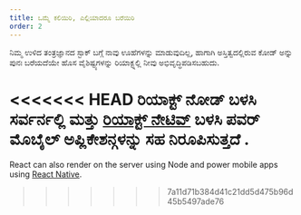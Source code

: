 ```yaml
---
title: ಒಮ್ಮೆ ಕಲಿಯಿರಿ, ಎಲ್ಲಿಯಾದರೂ ಬರೆಯಿರಿ
order: 2
---
```


ನಿಮ್ಮ ಉಳಿದ ತಂತ್ರಜ್ಞಾನದ ಸ್ಟಾಕ್ ಬಗ್ಗೆ ನಾವು ಊಹೆಗಳನ್ನು ಮಾಡುವುದಿಲ್ಲ, ಹಾಗಾಗಿ ಅಸ್ತಿತ್ವದಲ್ಲಿರುವ ಕೋಡ್ ಅನ್ನು ಪುನಃ ಬರೆಯದೆಯೇ ಹೊಸ ವೈಶಿಷ್ಟ್ಯಗಳನ್ನು ರಿಯಾಕ್ಟ್ನಲ್ಲಿ ನೀವು ಅಭಿವೃದ್ಧಿಪಡಿಸಬಹುದು.

<<<<<<< HEAD
ರಿಯಾಕ್ಟ್ ನೋಡ್ ಬಳಸಿ ಸರ್ವರ್ನಲ್ಲಿ ಮತ್ತು [ರಿಯಾಕ್ಟ್ ನೇಟಿವ್](https://facebook.github.io/react-native/) ಬಳಸಿ ಪವರ್ ಮೊಬೈಲ್ ಅಪ್ಲಿಕೇಶನ್ಗಳನ್ನು ಸಹ ನಿರೂಪಿಸುತ್ತದೆ .
=======
React can also render on the server using Node and power mobile apps using [React Native](https://reactnative.dev/).
>>>>>>> 7a11d71b384d41c21dd5d475b96d45b5497ade76
